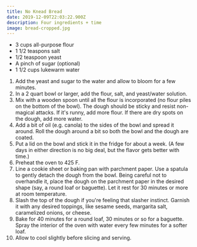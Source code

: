 ```yaml
---
title: No Knead Bread
date: 2019-12-09T22:03:22.900Z
description: Four ingredients + time
image: bread-cropped.jpg
---
```


* 3 cups all-purpose flour
* 1 1/2 teaspons salt
* 1/2 teaspoon yeast
* A pinch of sugar (optional)
* 1 1/2 cups lukewarm water
  
1. Add the yeast and sugar to the water and allow to bloom for a few minutes.
1. In a 2 quart bowl or larger, add the flour, salt, and yeast/water solution.
1. Mix with a wooden spoon until all the flour is incorporated (no flour piles on the bottom of the bowl). The dough should be sticky and resist non-magical attacks. If it's runny, add more flour. If there are dry spots on the dough, add more water.
1. Add a bit of oil (e.g. canola) to the sides of the bowl and spread it around. Roll the dough around a bit so both the bowl and the dough are coated.
1. Put a lid on the bowl and stick it in the fridge for about a week. (A few days in either direction is no big deal, but the flavor gets better with time.)
1. Preheat the oven to 425 F.
1. Line a cookie sheet or baking pan with parchment paper. Use a spatula to gently detach the dough from the bowl. Being careful not to overhandle it, place the dough on the parchment paper in the desired shape (say, a round loaf or baguette). Let it rest for 30 minutes or more at room temperature.
1. Slash the top of the dough if you're feeling that slasher instinct. Garnish it with any desired toppings, like sesame seeds, margarita salt, caramelized onions, or cheese.
1. Bake for 40 minutes for a round loaf, 30 minutes or so for a baguette. Spray the interior of the oven with water every few minutes for a softer loaf.
1. Allow to cool slightly before slicing and serving.

